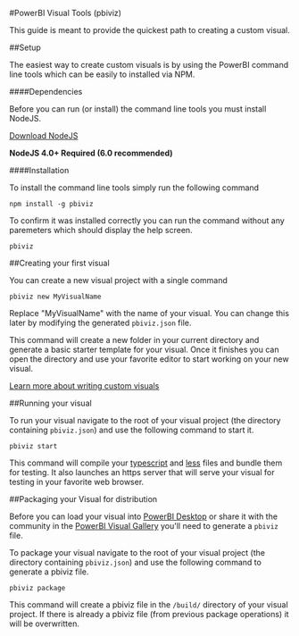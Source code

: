 #PowerBI Visual Tools (pbiviz)

This guide is meant to provide the quickest path to creating a custom visual.

##Setup

The easiest way to create custom visuals is by using the PowerBI command line tools which can be easily to installed via NPM.

####Dependencies

Before you can run (or install) the command line tools you must install NodeJS.

[Download NodeJS](https://nodejs.org)

**NodeJS 4.0+ Required (6.0 recommended)**

####Installation

To install the command line tools simply run the following command

```
npm install -g pbiviz
```

To confirm it was installed correctly you can run the command without any paremeters which should display the help screen.

```
pbiviz
```

##Creating your first visual

You can create a new visual project with a single command

```
pbiviz new MyVisualName
```

Replace "MyVisualName" with the name of your visual. You can change this later by modifying the generated `pbiviz.json` file.

This command will create a new folder in your current directory and generate a basic starter template for your visual. Once it finishes you can open the directory and use your favorite editor to start working on your new visual.

[Learn more about writing custom visuals](https://github.com/microsoft/powerbi-visuals-contracts) 

##Running your visual

To run your visual navigate to the root of your visual project (the directory containing `pbiviz.json`) and use the following command to start it.

```
pbiviz start
```

This command will compile your [typescript](http://www.typescriptlang.org/) and [less](http://lesscss.org/) files and bundle them for testing. It also launches an https server that will serve your visual for testing in your favorite web browser.

##Packaging your Visual for distribution

Before you can load your visual into [PowerBI Desktop](https://powerbi.microsoft.com/en-us/desktop/) or share it with the community in the [PowerBI Visual Gallery](https://visuals.powerbi.com) you'll need to generate a `pbiviz` file.

To package your visual navigate to the root of your visual project (the directory containing `pbiviz.json`) and use the following command to generate a pbiviz file.

```
pbiviz package
```

This command will create a pbiviz file in the `/build/` directory of your visual project. If there is already a pbiviz file (from previous package operations) it will be overwritten.